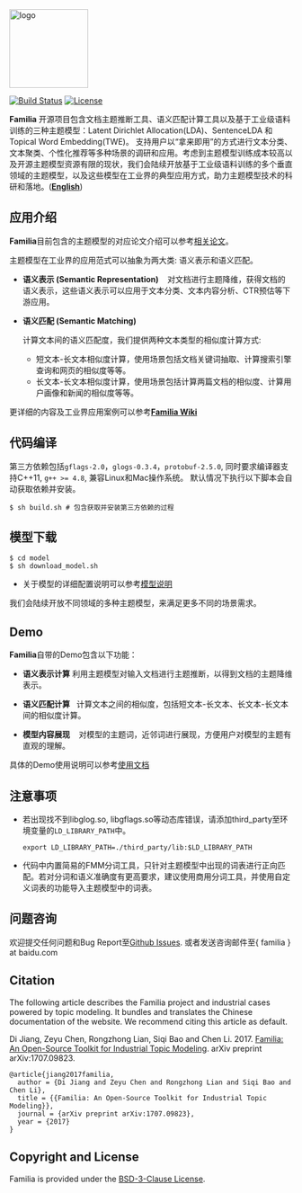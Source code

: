 <a href="http://github.com/baidu/Familia">
	<img style="vertical-align: top;" src="https://raw.githubusercontent.com/wiki/baidu/Familia/img/logo.png?raw=true" alt="logo" height="140px">
</a>

[![Build Status][image-1]][1]
[![License][image-2]]()

**Familia** 开源项目包含文档主题推断工具、语义匹配计算工具以及基于工业级语料训练的三种主题模型：Latent Dirichlet Allocation(LDA)、SentenceLDA 和Topical Word Embedding(TWE)。 支持用户以“拿来即用”的方式进行文本分类、文本聚类、个性化推荐等多种场景的调研和应用。考虑到主题模型训练成本较高以及开源主题模型资源有限的现状，我们会陆续开放基于工业级语料训练的多个垂直领域的主题模型，以及这些模型在工业界的典型应用方式，助力主题模型技术的科研和落地。([**English**][10])

## 应用介绍
**Familia**目前包含的主题模型的对应论文介绍可以参考[相关论文][3]。

主题模型在工业界的应用范式可以抽象为两大类: 语义表示和语义匹配。

- **语义表示 (Semantic Representation)**
    对文档进行主题降维，获得文档的语义表示，这些语义表示可以应用于文本分类、文本内容分析、CTR预估等下游应用。

- **语义匹配 (Semantic Matching)**

	计算文本间的语义匹配度，我们提供两种文本类型的相似度计算方式:

	- 短文本-长文本相似度计算，使用场景包括文档关键词抽取、计算搜索引擎查询和网页的相似度等等。
	- 长文本-长文本相似度计算，使用场景包括计算两篇文档的相似度、计算用户画像和新闻的相似度等等。

更详细的内容及工业界应用案例可以参考[**Familia Wiki**][4]

## 代码编译
第三方依赖包括`gflags-2.0`，`glogs-0.3.4`，`protobuf-2.5.0`, 同时要求编译器支持C++11, `g++ >= 4.8`, 兼容Linux和Mac操作系统。
默认情况下执行以下脚本会自动获取依赖并安装。

	$ sh build.sh # 包含获取并安装第三方依赖的过程

## 模型下载

	$ cd model
	$ sh download_model.sh

* 关于模型的详细配置说明可以参考[模型说明][5]

我们会陆续开放不同领域的多种主题模型，来满足更多不同的场景需求。

## Demo
**Familia**自带的Demo包含以下功能：
-  **语义表示计算**
   利用主题模型对输入文档进行主题推断，以得到文档的主题降维表示。

-  **语义匹配计算**
   计算文本之间的相似度，包括短文本-长文本、长文本-长文本间的相似度计算。

-  **模型内容展现**
    对模型的主题词，近邻词进行展现，方便用户对模型的主题有直观的理解。

具体的Demo使用说明可以参考[使用文档][6]

## 注意事项

* 若出现找不到libglog.so, libgflags.so等动态库错误，请添加third\_party至环境变量的`LD_LIBRARY_PATH`中。

	`export LD_LIBRARY_PATH=./third_party/lib:$LD_LIBRARY_PATH`

* 代码中内置简易的FMM分词工具，只针对主题模型中出现的词表进行正向匹配。若对分词和语义准确度有更高要求，建议使用商用分词工具，并使用自定义词表的功能导入主题模型中的词表。

## 问题咨询

欢迎提交任何问题和Bug Report至[Github Issues][7].
或者发送咨询邮件至{ familia } at baidu.com

## Citation

The following article describes the Familia project and industrial cases powered by topic modeling. It bundles and translates the Chinese documentation of the website. We recommend citing this article as default.

Di Jiang, Zeyu Chen, Rongzhong Lian, Siqi Bao and Chen Li. 2017. [Familia: An Open-Source Toolkit for Industrial Topic Modeling][8]. arXiv preprint arXiv:1707.09823.

	@article{jiang2017familia,
	  author = {Di Jiang and Zeyu Chen and Rongzhong Lian and Siqi Bao and Chen Li},
	  title = {{Familia: An Open-Source Toolkit for Industrial Topic Modeling}},
	  journal = {arXiv preprint arXiv:1707.09823},
	  year = {2017}
	}

## Copyright and License

Familia is provided under the [BSD-3-Clause License][9].

[1]:	http://travis-ci.org/baidu/Familia
[3]:	https://github.com/baidu/Familia/wiki/%E5%8F%82%E8%80%83%E6%96%87%E7%8C%AE
[4]:	https://github.com/baidu/Familia/wiki
[5]:	https://github.com/baidu/Familia/blob/master/model/README.md
[6]:	https://github.com/baidu/Familia/wiki/Demo%E4%BD%BF%E7%94%A8%E6%96%87%E6%A1%A3
[7]:	https://github.com/baidu/Familia/issues
[8]:	https://arxiv.org/pdf/1707.09823.pdf
[9]:	LICENSE
[10]:   https://github.com/baidu/Familia/blob/master/README.EN.md

[image-1]:	https://travis-ci.org/baidu/Familia.svg?branch=master
[image-2]:	https://img.shields.io/pypi/l/Django.svg
